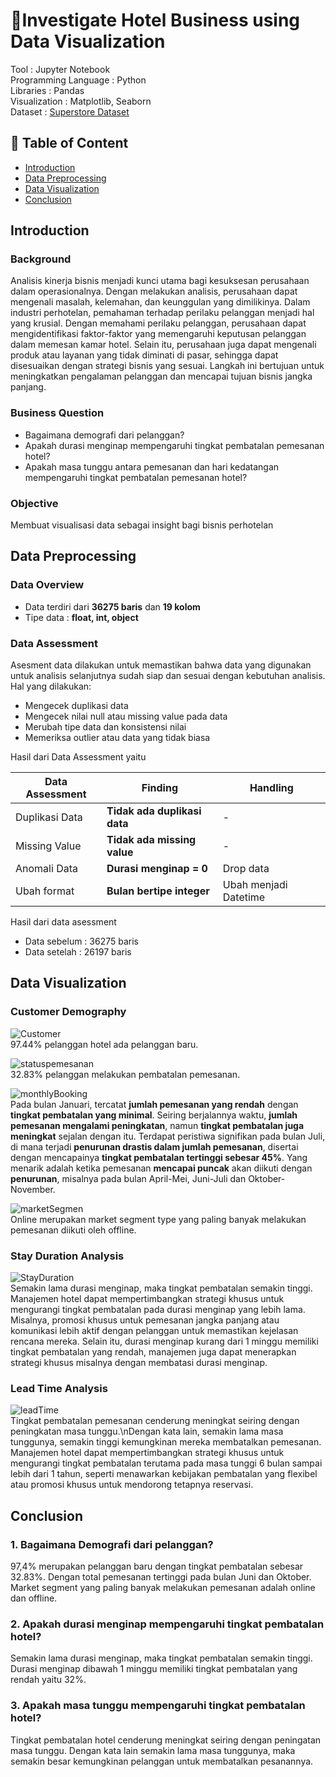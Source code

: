 # 🏨Investigate Hotel Business using Data Visualization

Tool : Jupyter Notebook\
Programming Language : Python\
Libraries : Pandas\
Visualization : Matplotlib, Seaborn\
Dataset : [Superstore Dataset](https://www.kaggle.com/datasets/vivek468/superstore-dataset-final)

## 🔖 Table of Content
- [Introduction](#introduction)
- [Data Preprocessing](#data-preprocessing)
- [Data Visualization](#data-visualization)
- [Conclusion](#conclusion)

## Introduction

### Background
Analisis kinerja bisnis menjadi kunci utama bagi kesuksesan perusahaan dalam operasionalnya. Dengan melakukan analisis, perusahaan dapat mengenali masalah, kelemahan, dan keunggulan yang dimilikinya. Dalam industri perhotelan, pemahaman terhadap perilaku pelanggan menjadi hal yang krusial. Dengan memahami perilaku pelanggan, perusahaan dapat mengidentifikasi faktor-faktor yang memengaruhi keputusan pelanggan dalam memesan kamar hotel. Selain itu, perusahaan juga dapat mengenali produk atau layanan yang tidak diminati di pasar, sehingga dapat disesuaikan dengan strategi bisnis yang sesuai. Langkah ini bertujuan untuk meningkatkan pengalaman pelanggan dan mencapai tujuan bisnis jangka panjang.

### Business Question
- Bagaimana demografi dari pelanggan?
- Apakah durasi menginap mempengaruhi tingkat pembatalan pemesanan hotel?
- Apakah masa tunggu antara pemesanan dan hari kedatangan mempengaruhi tingkat pembatalan pemesanan hotel?
### Objective
Membuat visualisasi data sebagai insight bagi bisnis perhotelan

## Data Preprocessing
### Data Overview
- Data terdiri dari **36275 baris** dan **19 kolom**
- Tipe data : **float, int, object**

### Data Assessment
Asesment data dilakukan untuk memastikan bahwa data yang digunakan untuk analisis selanjutnya sudah siap dan sesuai dengan kebutuhan analisis. Hal yang dilakukan:
- Mengecek duplikasi data
- Mengecek nilai null atau missing value pada data
- Merubah tipe data dan konsistensi nilai
- Memeriksa outlier atau data yang tidak biasa

Hasil dari Data Assessment yaitu

| Data Assessment | Finding | Handling |
|---------|---------|---------|
|Duplikasi Data| **Tidak ada duplikasi data**|-|
|Missing Value|**Tidak ada missing value**|-|
|Anomali Data|**Durasi menginap = 0**| Drop data|
|Ubah format|**Bulan bertipe integer**|Ubah menjadi Datetime|

Hasil dari data asessment
- Data sebelum : 36275 baris
- Data setelah : 26197 baris
  
## Data Visualization
### Customer Demography

![Customer](https://github.com/dikfaj/Python/assets/39393133/1bfb22ad-b886-4d5c-ac9d-7d37fe0f464e)\
97.44% pelanggan hotel ada pelanggan baru.

![statuspemesanan](https://github.com/dikfaj/Python/assets/39393133/910e36bd-0923-41ce-ab00-d6942f0545f9)\
32.83% pelanggan melakukan pembatalan pemesanan.


![monthlyBooking](https://github.com/dikfaj/Python/assets/39393133/6fd283d6-72e8-423e-9add-4069228c1fb1)\
Pada bulan Januari, tercatat **jumlah pemesanan yang rendah** dengan **tingkat pembatalan yang minimal**. Seiring berjalannya waktu, **jumlah pemesanan mengalami peningkatan**, namun **tingkat pembatalan juga meningkat** sejalan dengan itu. 
Terdapat peristiwa signifikan pada bulan Juli, di mana terjadi **penurunan drastis dalam jumlah pemesanan**, disertai dengan mencapainya **tingkat pembatalan tertinggi sebesar 45%**. 
Yang menarik adalah ketika pemesanan **mencapai puncak** akan diikuti dengan **penurunan**, misalnya pada bulan April-Mei, Juni-Juli dan Oktober-November.


![marketSegmen](https://github.com/dikfaj/Python/assets/39393133/88174b02-f43e-4276-9b97-e6a5b2560620)\
Online merupakan market segment type yang paling banyak melakukan pemesanan diikuti oleh offline.

### Stay Duration Analysis

![StayDuration](https://github.com/dikfaj/Python/assets/39393133/e8e46be1-cd0b-4542-a0b9-c2bceb56c89b)\
Semakin lama durasi menginap, maka tingkat pembatalan semakin tinggi.
Manajemen hotel dapat mempertimbangkan strategi khusus untuk mengurangi tingkat pembatalan pada durasi menginap yang lebih lama. Misalnya, promosi khusus untuk pemesanan jangka panjang atau komunikasi lebih aktif dengan pelanggan untuk memastikan kejelasan rencana mereka. 
Selain itu, durasi menginap kurang dari 1 minggu memiliki tingkat pembatalan yang rendah, manajemen juga dapat menerapkan strategi khusus misalnya dengan membatasi durasi menginap.

### Lead Time Analysis
![leadTime](https://github.com/dikfaj/Python/assets/39393133/7d90a911-355a-4c89-8209-20aa241bf2b6)\
Tingkat pembatalan pemesanan cenderung meningkat seiring dengan peningkatan masa tunggu.\nDengan kata lain, semakin lama masa tunggunya, semakin tinggi kemungkinan mereka membatalkan pemesanan.
Manajemen hotel dapat mempertimbangkan strategi khusus untuk mengurangi tingkat pembatalan terutama pada masa tunggi 6 bulan sampai lebih dari 1 tahun, seperti menawarkan kebijakan pembatalan yang flexibel atau promosi khusus untuk mendorong tetapnya reservasi.

## Conclusion
### 1. Bagaimana Demografi dari pelanggan? <br>
97,4% merupakan pelanggan baru dengan tingkat pembatalan sebesar 32.83%. Dengan total pemesanan tertinggi pada bulan Juni dan Oktober. Market segment yang paling banyak melakukan pemesanan adalah online dan offline.

### 2. Apakah durasi menginap mempengaruhi tingkat pembatalan hotel?
Semakin lama durasi menginap, maka tingkat pembatalan semakin tinggi. Durasi menginap dibawah 1 minggu memiliki tingkat pembatalan yang rendah  yaitu 32%.

### 3. Apakah masa tunggu mempengaruhi tingkat pembatalan hotel?

Tingkat pembatalan hotel cenderung meningkat seiring dengan peningatan masa tunggu. Dengan kata lain semakin lama masa tunggunya, maka semakin besar kemungkinan pelanggan untuk membatalkan pesanannya.




